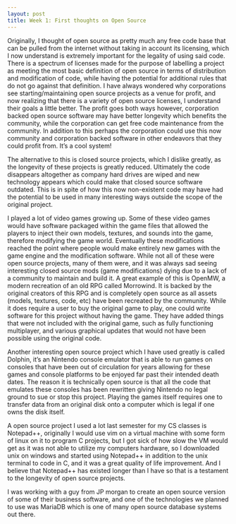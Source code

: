 ```yaml
---
layout: post
title: Week 1: First thoughts on Open Source
---
```

Originally, I thought of open source as pretty much any free code base that can be pulled from the internet without taking in account its licensing, which I now understand is extremely important for the legality of using said code. There is a spectrum of licenses made for the purpose of labelling a project as meeting the most basic definition of open source in terms of distribution and modification of code, while having the potential for additional rules that do not go against that definition. I have always wondered why corporations see starting/maintaining open source projects as a venue for profit, and now realizing that there is a variety of open source licenses, I understand their goals a little better. The profit goes both ways however, corporation backed open source software may have better longevity which benefits the community, while the corporation can get free code maintenance from the community. In addition to this perhaps the corporation could use this now community and corporation backed software in other endeavors that they could profit from. It’s a cool system! 

The alternative to this is closed source projects, which I dislike greatly, as the longevity of these projects is greatly reduced. Ultimately the code disappears altogether as company hard drives are wiped and new technology appears which could make that closed source software outdated. This is in spite of how this now non-existent code may have had the potential to be used in many interesting ways outside the scope of the original project. 
	
I played a lot of video games growing up. Some of these video games would have software packaged within the game files that allowed the players to inject their own models, textures, and sounds into the game, therefore modifying the game world. Eventually these modifications reached the point where people would make entirely new games with the game engine and the modification software. While not all of these were open source projects, many of them were, and it was always sad seeing interesting closed source mods (game modifications) dying due to a lack of a community to maintain and build it. A great example of this is OpenMW, a modern recreation of an old RPG called Morrowind. It is backed by the original creators of this RPG and is completely open source as all assets (models, textures, code, etc) have been recreated by the community. While it does require a user to buy the original game to play, one could write software for this project without having the game. They have added things that were not included with the original game, such as fully functioning multiplayer, and various graphical updates that would not have been possible using the original code.
	
Another interesting open source project which I have used greatly is called Dolphin, it’s an Nintendo console emulator that is able to run games on consoles that have been out of circulation for years allowing for these games and console platforms to be enjoyed far past their intended death dates. The reason it is technically open source is that all the code that emulates these consoles has been rewritten giving Nintendo no legal ground to sue or stop this project. Playing the games itself requires one to transfer data from an original disk onto a computer which is legal if one owns the disk itself.
	
A open source project I used a lot last semester for my CS classes is Notepad++, originally I would use vim on a virtual machine with some form of linux on it to program C projects, but I got sick of how slow the VM would get as it was not able to utilize my computers hardware, so I downloaded unix on windows and started using Notepad++ in addition to the unix terminal to code in C, and it was a great quality of life improvement. And I believe that Notepad++ has existed longer than I have so that is a testament to the longevity of open source projects. 
	
I was working with a guy from JP morgan to create an open source version of some of their business software, and one of the technologies we planned to use was MariaDB which is one of many open source database systems out there.
